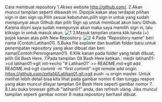 Cara membuat repository
1.Akses website http://github.com/. 
2.Akan muncul tampilan seperti dibawah ini. Dipojok kakan atas terdapat pilihan sign in dan sign up.Pilih sesuai kebutuhan,pilih sign in untuk yang sudah mempunyai akun Github dan pilih Sign up untuk membuat akun baru Github. Karena disini saya sudah mempunyai akun maka saya memilih sign in, lalu kliksign in untuk masuk akun.
![1](https://user-images.githubusercontent.com/46732968/51587024-fb263100-1f11-11e9-8170-2f53a9213dc7.png)
3.Masuk tampilan utama klik tanda (+) pojok kanan atas pilih New Repository.
![2](https://user-images.githubusercontent.com/46732968/51587025-fceff480-1f11-11e9-9f45-0d3ebda93940.jpg)
4.Pada "Repository name" beri nama (Contoh:Latihan01).
5.Buka file explorer dan buatlah folder baru untuk penempatan repository yang akan dibuat dan beri nama(Contoh:Pemrograman01).
6.Klik kanan pada folder yang telah dibuat, pilih Git Bash Here.
7.Pada tampilan Git Bash Here ketikan : mkdir latihan01->cd latihan01->git init->echo "# Latihan01" >> README.md->git add README.md->git commit -m "first commit"->git remote add origin https://github.com/zella14/Latihan01.git->git push -u origin master. Untuk melihat lebih detail bisa kita lihat pada gambar nomor 6 dan tunggu respon yang akan muncul dilayar tampilan Git Bash Here seperti gambar nomor 7.
8.Lalu buka browser github "latihan01" anda, dan refresh ulang. Jika muncul tampilan seperti gambar nomor 8 maka repository berhasil dibuat.

